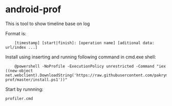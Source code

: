 android-prof
============

This is tool to show timeline base on log

Format is:
```
    [timestamp] [start|finish]: [operation name] [aditional data: url/index ...]
```

Install using inserting and running following command in cmd.exe shell:
```
    @powershell -NoProfile -ExecutionPolicy unrestricted -Command "iex ((new-object net.webclient).DownloadString('https://raw.githubusercontent.com/pakrym/android-prof/master/install.ps1'))"
```

Start by runnning:
```
profiler.cmd
```
